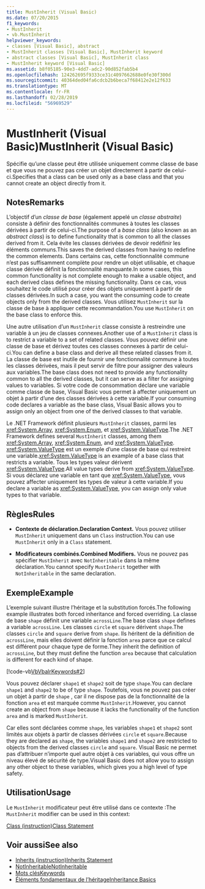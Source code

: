 ```yaml
---
title: MustInherit (Visual Basic)
ms.date: 07/20/2015
f1_keywords:
- MustInherit
- vb.MustInherit
helpviewer_keywords:
- classes [Visual Basic], abstract
- MustInherit classes [Visual Basic], MustInherit keyword
- abstract classes [Visual Basic], MustInherit class
- MustInherit keyword [Visual Basic]
ms.assetid: b8f05185-90e3-4dd7-adc2-90d852fab5b4
ms.openlocfilehash: 124262695f9333ce31c4097662688e0fe30f300d
ms.sourcegitcommit: 40364ded04fa6cdcb2b6beca7f68412e2e12f633
ms.translationtype: MT
ms.contentlocale: fr-FR
ms.lasthandoff: 02/28/2019
ms.locfileid: "56969529"
---
```

# <a name="mustinherit-visual-basic"></a><span data-ttu-id="a878d-102">MustInherit (Visual Basic)</span><span class="sxs-lookup"><span data-stu-id="a878d-102">MustInherit (Visual Basic)</span></span>
<span data-ttu-id="a878d-103">Spécifie qu’une classe peut être utilisée uniquement comme classe de base et que vous ne pouvez pas créer un objet directement à partir de celui-ci.</span><span class="sxs-lookup"><span data-stu-id="a878d-103">Specifies that a class can be used only as a base class and that you cannot create an object directly from it.</span></span>  
  
## <a name="remarks"></a><span data-ttu-id="a878d-104">Notes</span><span class="sxs-lookup"><span data-stu-id="a878d-104">Remarks</span></span>  
 <span data-ttu-id="a878d-105">L’objectif d’un *classe de base* (également appelé un *classe abstraite*) consiste à définir des fonctionnalités communes à toutes les classes dérivées à partir de celui-ci.</span><span class="sxs-lookup"><span data-stu-id="a878d-105">The purpose of a *base class* (also known as an *abstract class*) is to define functionality that is common to all the classes derived from it.</span></span> <span data-ttu-id="a878d-106">Cela évite les classes dérivées de devoir redéfinir les éléments communs.</span><span class="sxs-lookup"><span data-stu-id="a878d-106">This saves the derived classes from having to redefine the common elements.</span></span> <span data-ttu-id="a878d-107">Dans certains cas, cette fonctionnalité commune n’est pas suffisamment complète pour rendre un objet utilisable, et chaque classe dérivée définit la fonctionnalité manquante.</span><span class="sxs-lookup"><span data-stu-id="a878d-107">In some cases, this common functionality is not complete enough to make a usable object, and each derived class defines the missing functionality.</span></span> <span data-ttu-id="a878d-108">Dans ce cas, vous souhaitez le code utilisé pour créer des objets uniquement à partir de classes dérivées.</span><span class="sxs-lookup"><span data-stu-id="a878d-108">In such a case, you want the consuming code to create objects only from the derived classes.</span></span> <span data-ttu-id="a878d-109">Vous utilisez `MustInherit` sur la classe de base à appliquer cette recommandation.</span><span class="sxs-lookup"><span data-stu-id="a878d-109">You use `MustInherit` on the base class to enforce this.</span></span>  
  
 <span data-ttu-id="a878d-110">Une autre utilisation d’un `MustInherit` classe consiste à restreindre une variable à un jeu de classes connexes.</span><span class="sxs-lookup"><span data-stu-id="a878d-110">Another use of a `MustInherit` class is to restrict a variable to a set of related classes.</span></span> <span data-ttu-id="a878d-111">Vous pouvez définir une classe de base et dérivez toutes ces classes connexes à partir de celui-ci.</span><span class="sxs-lookup"><span data-stu-id="a878d-111">You can define a base class and derive all these related classes from it.</span></span> <span data-ttu-id="a878d-112">La classe de base est inutile de fournir une fonctionnalité commune à toutes les classes dérivées, mais il peut servir de filtre pour assigner des valeurs aux variables.</span><span class="sxs-lookup"><span data-stu-id="a878d-112">The base class does not need to provide any functionality common to all the derived classes, but it can serve as a filter for assigning values to variables.</span></span> <span data-ttu-id="a878d-113">Si votre code de consommation déclare une variable comme classe de base, Visual Basic vous permet à affecter uniquement un objet à partir d’une des classes dérivées à cette variable.</span><span class="sxs-lookup"><span data-stu-id="a878d-113">If your consuming code declares a variable as the base class, Visual Basic allows you to assign only an object from one of the derived classes to that variable.</span></span>  
  
 <span data-ttu-id="a878d-114">Le .NET Framework définit plusieurs `MustInherit` classes, parmi les <xref:System.Array>, <xref:System.Enum>, et <xref:System.ValueType>.</span><span class="sxs-lookup"><span data-stu-id="a878d-114">The .NET Framework defines several `MustInherit` classes, among them <xref:System.Array>, <xref:System.Enum>, and <xref:System.ValueType>.</span></span> <span data-ttu-id="a878d-115"><xref:System.ValueType> est un exemple d’une classe de base qui restreint une variable.</span><span class="sxs-lookup"><span data-stu-id="a878d-115"><xref:System.ValueType> is an example of a base class that restricts a variable.</span></span> <span data-ttu-id="a878d-116">Tous les types valeur dérivent <xref:System.ValueType>.</span><span class="sxs-lookup"><span data-stu-id="a878d-116">All value types derive from <xref:System.ValueType>.</span></span> <span data-ttu-id="a878d-117">Si vous déclarez une variable en tant que <xref:System.ValueType>, vous pouvez affecter uniquement les types de valeur à cette variable.</span><span class="sxs-lookup"><span data-stu-id="a878d-117">If you declare a variable as <xref:System.ValueType>, you can assign only value types to that variable.</span></span>  
  
## <a name="rules"></a><span data-ttu-id="a878d-118">Règles</span><span class="sxs-lookup"><span data-stu-id="a878d-118">Rules</span></span>  
  
-   <span data-ttu-id="a878d-119">**Contexte de déclaration.**</span><span class="sxs-lookup"><span data-stu-id="a878d-119">**Declaration Context.**</span></span> <span data-ttu-id="a878d-120">Vous pouvez utiliser `MustInherit` uniquement dans un `Class` instruction.</span><span class="sxs-lookup"><span data-stu-id="a878d-120">You can use `MustInherit` only in a `Class` statement.</span></span>  
  
-   <span data-ttu-id="a878d-121">**Modificateurs combinés.**</span><span class="sxs-lookup"><span data-stu-id="a878d-121">**Combined Modifiers.**</span></span> <span data-ttu-id="a878d-122">Vous ne pouvez pas spécifier `MustInherit` avec `NotInheritable` dans la même déclaration.</span><span class="sxs-lookup"><span data-stu-id="a878d-122">You cannot specify `MustInherit` together with `NotInheritable` in the same declaration.</span></span>  
  
## <a name="example"></a><span data-ttu-id="a878d-123">Exemple</span><span class="sxs-lookup"><span data-stu-id="a878d-123">Example</span></span>  
 <span data-ttu-id="a878d-124">L’exemple suivant illustre l’héritage et la substitution forcés.</span><span class="sxs-lookup"><span data-stu-id="a878d-124">The following example illustrates both forced inheritance and forced overriding.</span></span> <span data-ttu-id="a878d-125">La classe de base `shape` définit une variable `acrossLine`.</span><span class="sxs-lookup"><span data-stu-id="a878d-125">The base class `shape` defines a variable `acrossLine`.</span></span> <span data-ttu-id="a878d-126">Les classes `circle` et `square` dérivent `shape`.</span><span class="sxs-lookup"><span data-stu-id="a878d-126">The classes `circle` and `square` derive from `shape`.</span></span> <span data-ttu-id="a878d-127">Ils héritent de la définition de `acrossLine`, mais elles doivent définir la fonction `area` parce que ce calcul est différent pour chaque type de forme.</span><span class="sxs-lookup"><span data-stu-id="a878d-127">They inherit the definition of `acrossLine`, but they must define the function `area` because that calculation is different for each kind of shape.</span></span>  
  
 [!code-vb[VbVbalrKeywords#2](~/samples/snippets/visualbasic/VS_Snippets_VBCSharp/VbVbalrKeywords/VB/Class1.vb#2)]  
  
 <span data-ttu-id="a878d-128">Vous pouvez déclarer `shape1` et `shape2` soit de type `shape`.</span><span class="sxs-lookup"><span data-stu-id="a878d-128">You can declare `shape1` and `shape2` to be of type `shape`.</span></span> <span data-ttu-id="a878d-129">Toutefois, vous ne pouvez pas créer un objet à partir de `shape` , car il ne dispose pas de la fonctionnalité de la fonction `area` et est marquée comme `MustInherit`.</span><span class="sxs-lookup"><span data-stu-id="a878d-129">However, you cannot create an object from `shape` because it lacks the functionality of the function `area` and is marked `MustInherit`.</span></span>  
  
 <span data-ttu-id="a878d-130">Car elles sont déclarées comme `shape`, les variables `shape1` et `shape2` sont limités aux objets à partir de classes dérivées `circle` et `square`.</span><span class="sxs-lookup"><span data-stu-id="a878d-130">Because they are declared as `shape`, the variables `shape1` and `shape2` are restricted to objects from the derived classes `circle` and `square`.</span></span> <span data-ttu-id="a878d-131">Visual Basic ne permet pas d’attribuer n’importe quel autre objet à ces variables, qui vous offre un niveau élevé de sécurité de type.</span><span class="sxs-lookup"><span data-stu-id="a878d-131">Visual Basic does not allow you to assign any other object to these variables, which gives you a high level of type safety.</span></span>  
  
## <a name="usage"></a><span data-ttu-id="a878d-132">Utilisation</span><span class="sxs-lookup"><span data-stu-id="a878d-132">Usage</span></span>  
 <span data-ttu-id="a878d-133">Le `MustInherit` modificateur peut être utilisé dans ce contexte :</span><span class="sxs-lookup"><span data-stu-id="a878d-133">The `MustInherit` modifier can be used in this context:</span></span>  
  
 [<span data-ttu-id="a878d-134">Class (instruction)</span><span class="sxs-lookup"><span data-stu-id="a878d-134">Class Statement</span></span>](../../../visual-basic/language-reference/statements/class-statement.md)  
  
## <a name="see-also"></a><span data-ttu-id="a878d-135">Voir aussi</span><span class="sxs-lookup"><span data-stu-id="a878d-135">See also</span></span>
- [<span data-ttu-id="a878d-136">Inherits (instruction)</span><span class="sxs-lookup"><span data-stu-id="a878d-136">Inherits Statement</span></span>](../../../visual-basic/language-reference/statements/inherits-statement.md)
- [<span data-ttu-id="a878d-137">NotInheritable</span><span class="sxs-lookup"><span data-stu-id="a878d-137">NotInheritable</span></span>](../../../visual-basic/language-reference/modifiers/notinheritable.md)
- [<span data-ttu-id="a878d-138">Mots clés</span><span class="sxs-lookup"><span data-stu-id="a878d-138">Keywords</span></span>](../../../visual-basic/language-reference/keywords/index.md)
- [<span data-ttu-id="a878d-139">Éléments fondamentaux de l’héritage</span><span class="sxs-lookup"><span data-stu-id="a878d-139">Inheritance Basics</span></span>](../../../visual-basic/programming-guide/language-features/objects-and-classes/inheritance-basics.md)
